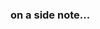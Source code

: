 ### on a side note...

<!--
17 years old
CompSci Student
📍 United Kingdom 

---

### 🛠️ Languages and Tools :
<div>
<img src="https://github.com/devicons/devicon/blob/master/icons/python/python-original-wordmark.svg" title="Python" alt="Python" width="50" height="50"/>&nbsp;>
</div>
-->
